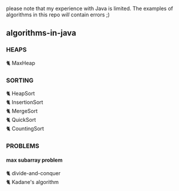 please note that my experience with Java is limited. The examples of algorithms in this repo _will_ contain errors ;) 

## algorithms-in-java

### HEAPS
  🐈 MaxHeap
  
### SORTING
  🐈 HeapSort  
  🐈 InsertionSort  
  🐈 MergeSort  
  🐈 QuickSort  
  🐈 CountingSort

### PROBLEMS
#### max subarray problem
  🐈 divide-and-conquer  
  🐈 Kadane's algorithm  
